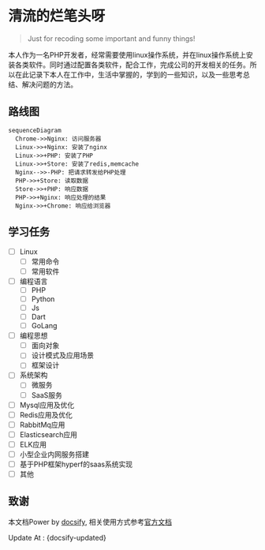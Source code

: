 # 清流的烂笔头呀

> Just for recoding some important and funny things!

本人作为一名PHP开发者，经常需要使用linux操作系统，并在linux操作系统上安装各类软件。同时通过配置各类软件，配合工作，完成公司的开发相关的任务。所以在此记录下本人在工作中，生活中掌握的，学到的一些知识，以及一些思考总结、解决问题的方法。

## 路线图

```mermaid
sequenceDiagram
  Chrome->>Nginx: 访问服务器
  Linux->>+Nginx: 安装了nginx
  Linux->>+PHP: 安装了PHP
  Linux->>+Store: 安装了redis,memcache
  Nginx-->>-PHP: 把请求转发给PHP处理
  PHP->>+Store: 读取数据
  Store->>+PHP: 响应数据
  PHP->>+Nginx: 响应处理的结果
  Nginx->>+Chrome: 响应给浏览器
```

## 学习任务

- [ ] Linux
  - [ ] 常用命令
  - [ ] 常用软件
- [ ] 编程语言
  - [ ] PHP
  - [ ] Python
  - [ ] Js
  - [ ] Dart
  - [ ] GoLang
- [ ] 编程思想
  - [ ] 面向对象
  - [ ] 设计模式及应用场景
  - [ ] 框架设计
- [ ] 系统架构
  - [ ] 微服务
  - [ ] SaaS服务
- [ ] Mysql应用及优化
- [ ] Redis应用及优化
- [ ] RabbitMq应用
- [ ] Elasticsearch应用
- [ ] ELK应用
- [ ] 小型企业内网服务搭建
- [ ] 基于PHP框架hyperf的saas系统实现
- [ ] 其他

## 致谢

 本文档Power by [docsify](https://docsify.js.org/), 相关使用方式参考[官方文档](https://docsify.js.org/#/quickstart)

Update At : {docsify-updated}
